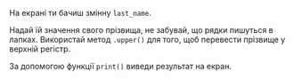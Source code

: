 На екрані ти бачиш змінну `last_name`.

Надай їй значення свого прізвища, не забувай, що рядки пишуться в лапках. Використай метод `.upper()` для того, щоб перевести прізвище у верхній регістр.

За допомогою функції `print()` виведи результат на екран.